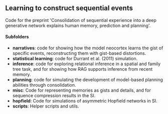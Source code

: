## Learning to construct sequential events

Code for the preprint 'Consolidation of sequential experience into a deep generative network explains human memory, prediction and planning'.

#### Subfolders

* **narratives**: code for showing how the model neocortex learns the gist of specific events, reconstructing them with gist-based distortions.
* **statistical learning**: code for Durrant et al. (2011) simulation.
* **inference**: code for exploring relational inference in a spatial and family tree task, and for showing how RAG supports inference from recent memory.
* **planning**: code for simulating the development of model-based planning abilities through consolidation.
* **misc**: Code for representing memories as gists and details, and for sequence compression results in the SI.
* **hopfield**: Code for simulations of asymmetric Hopfield networks in SI.
* **scripts**: Helper scripts and utils.

